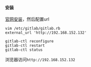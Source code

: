 #### 安装
[官网安装](https://about.gitlab.com/install/?version=ce#centos-7)，然后配置url
```
vim /etc/gitlab/gitlab.rb
external_url 'http://192.168.152.132'

gitlab-ctl reconfigure
gitlab-ctl restart
gitlab-ctl status
```
浏览器访问`http://192.168.152.132`